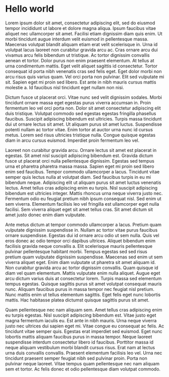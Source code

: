 # Hello world
Lorem ipsum dolor sit amet, consectetur adipiscing elit, sed do eiusmod tempor incididunt ut labore et dolore magna aliqua. Ipsum faucibus vitae aliquet nec ullamcorper sit amet. Facilisi etiam dignissim diam quis enim. Ut morbi tincidunt augue interdum velit euismod in pellentesque massa. Maecenas volutpat blandit aliquam etiam erat velit scelerisque in. Urna id volutpat lacus laoreet non curabitur gravida arcu ac. Cras ornare arcu dui vivamus arcu felis bibendum ut tristique. Ac tortor dignissim convallis aenean et tortor. Dolor purus non enim praesent elementum. At tellus at urna condimentum mattis. Eget velit aliquet sagittis id consectetur. Tortor consequat id porta nibh venenatis cras sed felis eget. Eget dolor morbi non arcu risus quis varius quam. Vel orci porta non pulvinar. Elit sed vulputate mi sit. Sapien eget mi proin sed libero. Est ante in nibh mauris cursus mattis molestie a. Id faucibus nisl tincidunt eget nullam non nisi.

Dictum fusce ut placerat orci. Vitae nunc sed velit dignissim sodales. Morbi tincidunt ornare massa eget egestas purus viverra accumsan in. Proin fermentum leo vel orci porta non. Dolor sit amet consectetur adipiscing elit duis tristique. Volutpat commodo sed egestas egestas fringilla phasellus faucibus. Suscipit adipiscing bibendum est ultricies. Turpis massa tincidunt dui ut ornare lectus sit amet. Ut aliquam purus sit amet luctus. Suspendisse potenti nullam ac tortor vitae. Enim tortor at auctor urna nunc id cursus metus. Lorem sed risus ultricies tristique nulla. Congue quisque egestas diam in arcu cursus euismod. Imperdiet proin fermentum leo vel.

Laoreet non curabitur gravida arcu. Ornare lectus sit amet est placerat in egestas. Sit amet nisl suscipit adipiscing bibendum est. Gravida dictum fusce ut placerat orci nulla pellentesque dignissim. Egestas sed tempus urna et pharetra pharetra massa massa. Sapien eget mi proin sed libero enim sed faucibus. Tempor commodo ullamcorper a lacus. Tincidunt vitae semper quis lectus nulla at volutpat diam. Sed faucibus turpis in eu mi bibendum neque. Adipiscing elit ut aliquam purus sit amet luctus venenatis lectus. Amet tellus cras adipiscing enim eu turpis. Nisl suscipit adipiscing bibendum est ultricies integer. Mattis rhoncus urna neque viverra justo nec. Fermentum odio eu feugiat pretium nibh ipsum consequat nisl. Sed enim ut sem viverra. Elementum facilisis leo vel fringilla est ullamcorper eget nulla facilisi. Sem viverra aliquet eget sit amet tellus cras. Sit amet dictum sit amet justo donec enim diam vulputate.

Ante metus dictum at tempor commodo ullamcorper a lacus. Pretium quam vulputate dignissim suspendisse in. Nullam ac tortor vitae purus faucibus ornare suspendisse. Egestas dui id ornare arcu odio ut sem nulla. Quis vel eros donec ac odio tempor orci dapibus ultrices. Aliquet bibendum enim facilisis gravida neque convallis a. Elit scelerisque mauris pellentesque pulvinar pellentesque habitant morbi. Tempus egestas sed sed risus pretium quam vulputate dignissim suspendisse. Maecenas sed enim ut sem viverra aliquet eget. Enim diam vulputate ut pharetra sit amet aliquam id. Non curabitur gravida arcu ac tortor dignissim convallis. Quam quisque id diam vel quam elementum. Mattis vulputate enim nulla aliquet. Augue eget arcu dictum varius duis at consectetur lorem. Turpis massa sed elementum tempus egestas. Quisque sagittis purus sit amet volutpat consequat mauris nunc. Aliquam faucibus purus in massa tempor nec feugiat nisl pretium. Nunc mattis enim ut tellus elementum sagittis. Eget felis eget nunc lobortis mattis. Hac habitasse platea dictumst quisque sagittis purus sit amet.

Quam pellentesque nec nam aliquam sem. Amet tellus cras adipiscing enim eu turpis egestas. Nisl suscipit adipiscing bibendum est. Vitae justo eget magna fermentum iaculis eu. Est ante in nibh mauris. Urna neque viverra justo nec ultrices dui sapien eget mi. Vitae congue eu consequat ac felis. Ac tincidunt vitae semper quis. Egestas erat imperdiet sed euismod. Eget nunc lobortis mattis aliquam faucibus purus in massa tempor. Neque laoreet suspendisse interdum consectetur libero id faucibus. Porttitor massa id neque aliquam vestibulum morbi blandit cursus risus. Erat nam at lectus urna duis convallis convallis. Praesent elementum facilisis leo vel. Urna nec tincidunt praesent semper feugiat nibh sed pulvinar proin. Porta non pulvinar neque laoreet. Vitae tempus quam pellentesque nec nam aliquam sem et tortor. Ac felis donec et odio pellentesque diam volutpat commodo.

